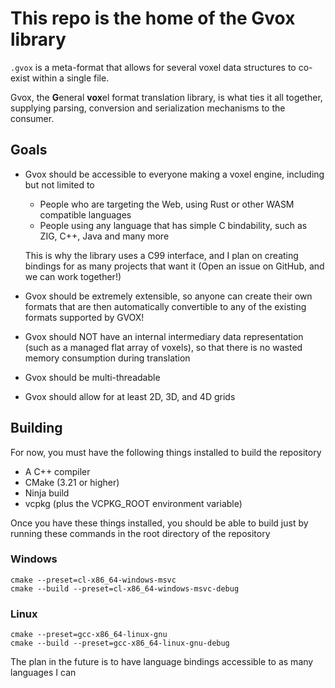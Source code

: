 # This repo is the home of the Gvox library

`.gvox` is a meta-format that allows for several voxel data structures to co-exist within a single file.

Gvox, the **G**eneral **vox**el format translation library, is what ties it all together, supplying parsing, conversion and serialization mechanisms to the consumer.

## Goals
 * Gvox should be accessible to everyone making a voxel engine, including but not limited to
   * People who are targeting the Web, using Rust or other WASM compatible languages
   * People using any language that has simple C bindability, such as ZIG, C++, Java and many more
 
   This is why the library uses a C99 interface, and I plan on creating bindings for as many projects that want it (Open an issue on GitHub, and we can work together!)

 * Gvox should be extremely extensible, so anyone can create their own formats that are then automatically convertible to any of the existing formats supported by GVOX!
 * Gvox should NOT have an internal intermediary data representation (such as a managed flat array of voxels), so that there is no wasted memory consumption during translation
 * Gvox should be multi-threadable
 * Gvox should allow for at least 2D, 3D, and 4D grids 

## Building
For now, you must have the following things installed to build the repository
 * A C++ compiler
 * CMake (3.21 or higher)
 * Ninja build
 * vcpkg (plus the VCPKG_ROOT environment variable)

Once you have these things installed, you should be able to build just by running these commands in the root directory of the repository

### Windows

```
cmake --preset=cl-x86_64-windows-msvc
cmake --build --preset=cl-x86_64-windows-msvc-debug
```

### Linux

```
cmake --preset=gcc-x86_64-linux-gnu
cmake --build --preset=gcc-x86_64-linux-gnu-debug
```

The plan in the future is to have language bindings accessible to as many languages I can
